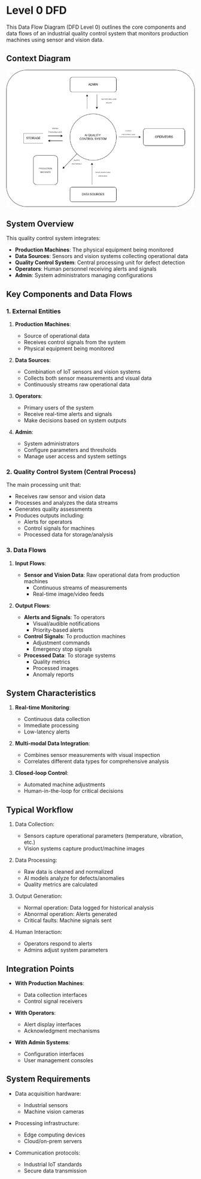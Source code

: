 # Level 0 DFD

This Data Flow Diagram (DFD Level 0) outlines the core components and data flows of an industrial quality control system that monitors production machines using sensor and vision data.

## Context Diagram

![DFD Level 0 Diagram](DFD-0.png)

## System Overview

This quality control system integrates:
- **Production Machines**: The physical equipment being monitored
- **Data Sources**: Sensors and vision systems collecting operational data
- **Quality Control System**: Central processing unit for defect detection
- **Operators**: Human personnel receiving alerts and signals
- **Admin**: System administrators managing configurations

## Key Components and Data Flows

### 1. External Entities

1. **Production Machines**:
   - Source of operational data
   - Receives control signals from the system
   - Physical equipment being monitored

2. **Data Sources**:
   - Combination of IoT sensors and vision systems
   - Collects both sensor measurements and visual data
   - Continuously streams raw operational data

3. **Operators**:
   - Primary users of the system
   - Receive real-time alerts and signals
   - Make decisions based on system outputs

4. **Admin**:
   - System administrators
   - Configure parameters and thresholds
   - Manage user access and system settings

### 2. Quality Control System (Central Process)

The main processing unit that:
- Receives raw sensor and vision data
- Processes and analyzes the data streams
- Generates quality assessments
- Produces outputs including:
  - Alerts for operators
  - Control signals for machines
  - Processed data for storage/analysis

### 3. Data Flows

1. **Input Flows**:
   - **Sensor and Vision Data**: Raw operational data from production machines
     - Continuous streams of measurements
     - Real-time image/video feeds

2. **Output Flows**:
   - **Alerts and Signals**: To operators
     - Visual/audible notifications
     - Priority-based alerts
   - **Control Signals**: To production machines
     - Adjustment commands
     - Emergency stop signals
   - **Processed Data**: To storage systems
     - Quality metrics
     - Processed images
     - Anomaly reports

## System Characteristics

1. **Real-time Monitoring**:
   - Continuous data collection
   - Immediate processing
   - Low-latency alerts

2. **Multi-modal Data Integration**:
   - Combines sensor measurements with visual inspection
   - Correlates different data types for comprehensive analysis

3. **Closed-loop Control**:
   - Automated machine adjustments
   - Human-in-the-loop for critical decisions

## Typical Workflow

1. Data Collection:
   - Sensors capture operational parameters (temperature, vibration, etc.)
   - Vision systems capture product/machine images

2. Data Processing:
   - Raw data is cleaned and normalized
   - AI models analyze for defects/anomalies
   - Quality metrics are calculated

3. Output Generation:
   - Normal operation: Data logged for historical analysis
   - Abnormal operation: Alerts generated
   - Critical faults: Machine signals sent

4. Human Interaction:
   - Operators respond to alerts
   - Admins adjust system parameters

## Integration Points

- **With Production Machines**:
  - Data collection interfaces
  - Control signal receivers

- **With Operators**:
  - Alert display interfaces
  - Acknowledgment mechanisms

- **With Admin Systems**:
  - Configuration interfaces
  - User management consoles

## System Requirements

- Data acquisition hardware:
  - Industrial sensors
  - Machine vision cameras

- Processing infrastructure:
  - Edge computing devices
  - Cloud/on-prem servers

- Communication protocols:
  - Industrial IoT standards
  - Secure data transmission
